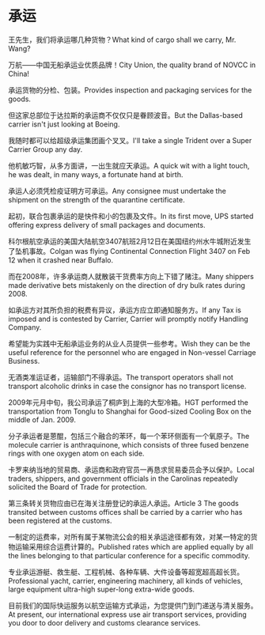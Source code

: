 # 承运

<p><span class="chinese">王先生，我们将承运哪几种货物？</span><span class="english">What kind of cargo shall we carry, Mr. Wang?</span></p>

<p><span class="chinese">万航——中国无船承运业优质品牌！</span><span class="english">City Union, the quality brand of NOVCC in China!</span></p>

<p><span class="chinese">承运货物的分检、包装。</span><span class="english">Provides inspection and packaging services for the goods.</span></p>

<p><span class="chinese">但这家总部位于达拉斯的承运商不仅仅只是眷顾波音。</span><span class="english">But the Dallas-based carrier isn't just looking at Boeing.</span></p>

<p><span class="chinese">我随时都可以给超级承运集团画个叉叉。</span><span class="english">I'll take a single Trident over a Super Carrier Group any day.</span></p>

<p><span class="chinese">他机敏巧智，从多方面讲，一出生就应天承运。</span><span class="english">A quick wit with a light touch, he was dealt, in many ways, a fortunate hand at birth.</span></p>

<p><span class="chinese">承运人必须凭检疫证明方可承运。</span><span class="english">Any consignee must undertake the shipment on the strength of the quarantine certificate.</span></p>

<p><span class="chinese">起初，联合包裹承运的是快件和小的包裹及文件。</span><span class="english">In its first move, UPS started offering express delivery of small packages and documents.</span></p>

<p><span class="chinese">科尔根航空承运的美国大陆航空3407航班2月12日在美国纽约州水牛城附近发生了坠机事故。</span><span class="english">Colgan was flying Continental Connection Flight 3407 on Feb 12 when it crashed near Buffalo.</span></p>

<p><span class="chinese">而在2008年，许多承运商人就散装干货费率方向上下错了赌注。</span><span class="english">Many shippers made derivative bets mistakenly on the direction of dry bulk rates during 2008.</span></p>

<p><span class="chinese">如承运方对其所负担的税费有异议，承运方应立即通知服务方。</span><span class="english">If any Tax is imposed and is contested by Carrier, Carrier will promptly notify Handling Company.</span></p>

<p><span class="chinese">希望能为实践中无船承运业务的从业人员提供一些参考。</span><span class="english">Wish they can be the useful reference for the personnel who are engaged in Non-vessel Carriage Business.</span></p>

<p><span class="chinese">无酒类准运证者，运输部门不得承运。</span><span class="english">The transport operators shall not transport alcoholic drinks in case the consignor has no transport license.</span></p>

<p><span class="chinese">2009年元月中旬，我公司承运了桐庐到上海的大型冷箱。</span><span class="english">HGT performed the transportation from Tonglu to Shanghai for Good-sized Cooling Box on the middle of Jan. 2009.</span></p>

<p><span class="chinese">分子承运者是蒽醌，包括三个融合的苯环，每一个苯环侧面有一个氧原子。</span><span class="english">The molecule carrier is anthraquinone, which consists of three fused benzene rings with one oxygen atom on each side.</span></p>

<p><span class="chinese">卡罗来纳当地的贸易商、承运商和政府官员一再恳求贸易委员会予以保护。</span><span class="english">Local traders, shippers, and government officials in the Carolinas repeatedly solicited the Board of Trade for protection.</span></p>

<p><span class="chinese">第三条转关货物应由已在海关注册登记的承运人承运。</span><span class="english">Article 3 The goods transited between customs offices shall be carried by a carrier who has been registered at the customs.</span></p>

<p><span class="chinese">一制定的运费率，对所有属于某物流公会的相关承运途径都有效，对某一特定的货物运输采用综合运费计算的。</span><span class="english">Published rates which are applied equally by all the lines belonging to that particular conference for a specific commodity.</span></p>

<p><span class="chinese">专业承运游艇、救生艇、工程机械、各种车辆、大件设备等超宽超高超长货。</span><span class="english">Professional yacht, carrier, engineering machinery, all kinds of vehicles, large equipment ultra-high super-long extra-wide goods.</span></p>

<p><span class="chinese">目前我们的国际快运服务以航空运输方式承运，为您提供门到门递送与清关服务。</span><span class="english">At present, our international express use air transport services, providing you door to door delivery and customs clearance services.</span></p>

